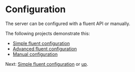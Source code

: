 # Configuration

The server can be configured with a fluent API or manually.

The following projects demonstrate this:

* [Simple fluent configuration](./Simple/)
* [Advanced fluent configuration](./Advanced/)
* [Manual configuration](./Manual/)

Next: [Simple fluent configuration](./Simple/) or [up](..).
